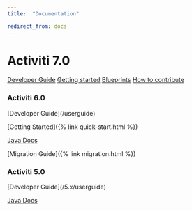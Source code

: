 ```yaml
---
title:  "Documentation"

redirect_from: docs
---
```

<div class="bg-no-repeat bg-full-width bg-bottom lg:bg-center bg-image-clouds-full xl:pb-16">
  <div class="text-center wrap max-w-md pt-4 pb-8 md:pt-8 lg:px-16 lg:pb-16 btn-grid">
    <h1 class="text-green w-full mb-4">Activiti 7.0</h1>
    <a href='https://activiti.gitbooks.io/activiti-7-developers-guide/content/' class="btn-grid__btn">Developer Guide</a>
    <a href="{% link before-you-start.html %}" data-modal="#before-you-start" class='btn-grid__btn'>Getting started</a>
    <a href='https://activiti.gitbooks.io/activiti-7-developers-guide/content/blueprints/Overview.html' class="btn-grid__btn">Blueprints</a>
    <a href='https://activiti.gitbooks.io/activiti-7-developers-guide/content/contribute.html' class="btn-grid__btn">How to contribute</a>
  </div>
</div>

<div class="wrap py-4 xl:py-16 text-center flex flex-wrap justify-around">
  <div class="my-8 md:m-8 pb-2">
    <h3 class="section-heading xl:px-6">Activiti 6.0</h3>
<div markdown='1'>
  [Developer Guide](/userguide)

  [Getting Started]({% link quick-start.html %})

  [Java Docs](/javadocs)

  [Migration Guide]({% link migration.html %})
</div>
  </div>
  <div class="my-8 md:m-8 pb-2">
    <h3 class="section-heading xl:px-6">Activiti 5.0</h3>
<div markdown='1'>
  [Developer Guide](/5.x/userguide)

  [Java Docs](/javadocs)
</div>
  </div>
</div>
